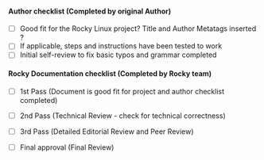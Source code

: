 #### Author checklist (Completed by original Author)
- [ ] Good fit for the Rocky Linux project? Title and Author Metatags inserted ?
- [ ] If applicable, steps and instructions have been tested to work
- [ ] Initial self-review to fix basic typos and grammar completed

#### Rocky Documentation checklist (Completed by Rocky team) 
- [ ] 1st Pass (Document is good fit for project and author checklist completed)
- [ ] 2nd Pass (Technical Review - check for technical correctness) 
- [ ] 3rd Pass (Detailed Editorial Review and Peer Review)
- [ ] Final approval (Final Review)

